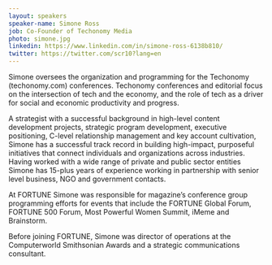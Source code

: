 ```yaml
---
layout: speakers
speaker-name: Simone Ross
job: Co-Founder of Techonomy Media
photo: simone.jpg
linkedin: https://www.linkedin.com/in/simone-ross-6138b810/
twitter: https://twitter.com/scr10?lang=en
---
```

Simone oversees the organization and programming for the Techonomy (techonomy.com) conferences. Techonomy conferences and editorial focus on the intersection of tech and the economy, and the role of tech as a driver for social and economic productivity and progress.

A strategist with a successful background in high-level content development projects, strategic program development, executive positioning, C-level relationship management and key account cultivation, Simone has a successful track record in building high-impact, purposeful initiatives that connect individuals and organizations across industries. Having worked with a wide range of private and public sector entities Simone has 15-plus years of experience working in partnership with senior level business, NGO and government contacts.

At FORTUNE Simone was responsible for magazine’s conference group programming efforts for events that include the FORTUNE Global Forum, FORTUNE 500 Forum, Most Powerful Women Summit, iMeme and Brainstorm.

Before joining FORTUNE, Simone was director of operations at the Computerworld Smithsonian Awards and a strategic communications consultant.
